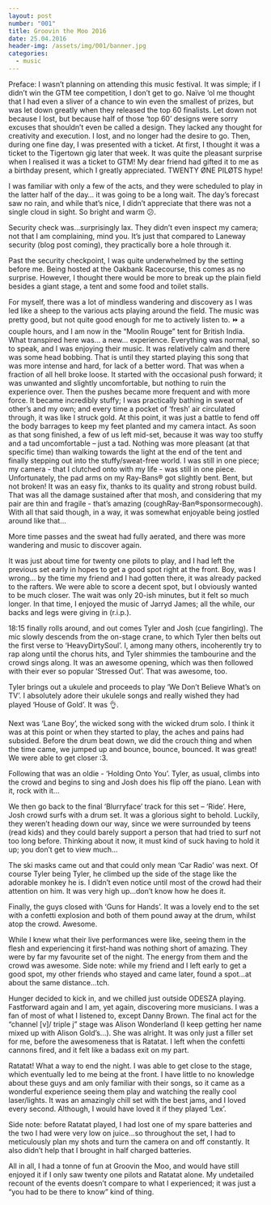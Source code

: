 ```yaml
---
layout: post
number: "001"
title: Groovin the Moo 2016
date: 25.04.2016
header-img: /assets/img/001/banner.jpg
categories:
  - music
---
```


Preface: I wasn’t planning on attending this music festival. It was simple; if I didn’t win the GTM tee competition, I don’t get to go. Naïve ‘ol me thought that I had even a sliver of a chance to win even the smallest of prizes, but was let down greatly when they released the top 60 finalists. Let down not because I lost, but because half of those ‘top 60’ designs were sorry excuses that shouldn’t even be called a design. They lacked any thought for creativity and execution. I lost, and no longer had the desire to go. Then, during one fine day, I was presented with a ticket. At first, I thought it was a ticket to the Tigertown gig later that week. It was quite the pleasant surprise when I realised it was a ticket to GTM! My dear friend had gifted it to me as a birthday present, which I greatly appreciated. TWENTY ØNE PILØTS hype!

I was familiar with only a few of the acts, and they were scheduled to play in the latter half of the day… it was going to be a long wait. The day’s forecast saw no rain, and while that’s nice, I didn’t appreciate that there was not a single cloud in sight. So bright and warm :confused:.

Security check was…surprisingly lax. They didn’t even inspect my camera; not that I am complaining, mind you. It’s just that compared to Laneway security (blog post coming), they practically bore a hole through it.

Past the security checkpoint, I was quite underwhelmed by the setting before me. Being hosted at the Oakbank Racecourse, this comes as no surprise. However, I thought there would be more to break up the plain field besides a giant stage, a tent and some food and toilet stalls.

For myself, there was a lot of mindless wandering and discovery as I was led like a sheep to the various acts playing around the field. The music was pretty good, but not quite good enough for me to actively listen to. :fast_forward: a couple hours, and I am now in the “Moolin Rouge” tent for British India. What transpired here was… a new… experience. Everything was normal, so to speak, and I was enjoying their music. It was relatively calm and there was some head bobbing. That is until they started playing this song that was more intense and hard, for lack of a better word. That was when a fraction of all hell broke loose. It started with the occasional push forward; it was unwanted and slightly uncomfortable, but nothing to ruin the experience over. Then the pushes became more frequent and with more force. It became incredibly stuffy; I was practically bathing in sweat of other’s and my own; and every time a pocket of ‘fresh’ air circulated through, it was like I struck gold. At this point, it was just a battle to fend off the body barrages to keep my feet planted and my camera intact. As soon as that song finished, a few of us left mid-set, because it was way too stuffy and a tad uncomfortable – just a tad. Nothing was more pleasant (at that specific time) than walking towards the light at the end of the tent and finally stepping out into the stuffy/sweat-free world. I was still in one piece; my camera - that I clutched onto with my life - was still in one piece. Unfortunately, the pad arms on my Ray-Bans® got slightly bent. Bent, but not broken! It was an easy fix, thanks to its quality and strong robust build. That was all the damage sustained after that mosh, and considering that my pair are thin and fragile - that’s amazing (coughRay-Ban:registered:sponsormecough). With all that said though, in a way, it was somewhat enjoyable being jostled around like that…

More time passes and the sweat had fully aerated, and there was more wandering and music to discover again.

It was just about time for twenty one pilots to play, and I had left the previous set early in hopes to get a good spot right at the front. Boy, was I wrong… by the time my friend and I had gotten there, it was already packed to the rafters. We were able to score a decent spot, but I obviously wanted to be much closer. The wait was only 20-ish minutes, but it felt so much longer. In that time, I enjoyed the music of Jarryd James; all the while, our backs and legs were giving in (r.i.p.).

18:15 finally rolls around, and out comes Tyler and Josh (cue fangirling). The mic slowly descends from the on-stage crane, to which Tyler then belts out the first verse to ‘HeavyDirtySoul’. I, among many others, incoherently try to rap along until the chorus hits, and Tyler shimmies the tambourine and the crowd sings along. It was an awesome opening, which was then followed with their ever so popular ‘Stressed Out’. That was awesome, too.

Tyler brings out a ukulele and proceeds to play ‘We Don’t Believe What’s on TV’. I absolutely adore their ukulele songs and really wished they had played ‘House of Gold’. It was :ok_hand:.

Next was ‘Lane Boy’, the wicked song with the wicked drum solo. I think it was at this point or when they started to play, the aches and pains had subsided. Before the drum beat down, we did the crouch thing and when the time came, we jumped up and bounce, bounce, bounced. It was great! We were able to get closer :3.

Following that was an oldie - ‘Holding Onto You’. Tyler, as usual, climbs into the crowd and begins to sing and Josh does his flip off the piano. Lean with it, rock with it…

We then go back to the final ‘Blurryface’ track for this set – ‘Ride’. Here, Josh crowd surfs with a drum set. It was a glorious sight to behold. Luckily, they weren’t heading down our way, since we were surrounded by teens (read kids) and they could barely support a person that had tried to surf not too long before. Thinking about it now, it must kind of suck having to hold it up; you don’t get to view much…

The ski masks came out and that could only mean ‘Car Radio’ was next. Of course Tyler being Tyler, he climbed up the side of the stage like the adorable monkey he is. I didn’t even notice until most of the crowd had their attention on him. It was very high up…don’t know how he does it.

Finally, the guys closed with ‘Guns for Hands’. It was a lovely end to the set with a confetti explosion and both of them pound away at the drum, whilst atop the crowd. Awesome.

While I knew what their live performances were like, seeing them in the flesh and experiencing it first-hand was nothing short of amazing. They were by far my favourite set of the night. The energy from them and the crowd was awesome. Side note: while my friend and I left early to get a good spot, my other friends who stayed and came later, found a spot…at about the same distance…tch.

Hunger decided to kick in, and we chilled just outside ODESZA playing. Fastforward again and I am, yet again, discovering more musicians. I was a fan of most of what I listened to, except Danny Brown. The final act for the “channel [v]/ triple j” stage was Alison Wonderland (I keep getting her name mixed up with Alison Gold’s…). She was alright. It was only just a filler set for me, before the awesomeness that is Ratatat. I left when the confetti cannons fired, and it felt like a badass exit on my part.

Ratatat! What a way to end the night. I was able to get close to the stage, which eventually led to me being at the front. I have little to no knowledge about these guys and am only familiar with their songs, so it came as a wonderful experience seeing them play and watching the really cool laser/lights. It was an amazingly chill set with the best jams, and I loved every second. Although, I would have loved it if they played ‘Lex’.

Side note: before Ratatat played, I had lost one of my spare batteries and the two I had were very low on juice…so throughout the set, I had to meticulously plan my shots and turn the camera on and off constantly. It also didn’t help that I brought in half charged batteries.

All in all, I had a tonne of fun at Groovin the Moo, and would have still enjoyed it if I only saw twenty one pilots and Ratatat alone. My undetailed recount of the events doesn’t compare to what I experienced; it was just a “you had to be there to know” kind of thing.
